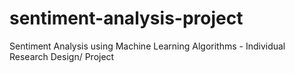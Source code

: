# sentiment-analysis-project
Sentiment Analysis using Machine Learning Algorithms - Individual Research Design/ Project
